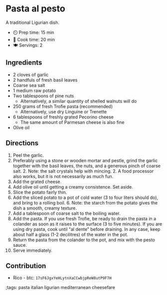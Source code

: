 # Pasta al pesto

A traditional Ligurian dish.

- ⏲️ Prep time: 15 min
- 🍳 Cook time: 20 min
- 🍽️ Servings: 2

## Ingredients

- 2 cloves of garlic
- 2 handfuls of fresh basil leaves
- Coarse sea salt
- 1 medium raw potato
- Two tablespoons of pine nuts
  - Alternatively, a similar quantity of shelled walnuts will do
- 250 grams of fresh Trofie pasta (recommended)
  - Alternatively, use dry Linguine or Trenette
- 6 tablespoons of freshly grated Pecorino cheese
  - The same amount of Parmesan cheese is also fine
- Olive oil

## Directions

1. Peel the garlic.
2. Preferably using a stone or wooden mortar and pestle, grind the garlic
   together with the basil leaves, the nuts, and a generous pinch of coarse salt.
   2. Note: the salt crystals help with mincing.
   2. A food processor also works, but it is not necessarily as much fun.
3. Add the grated cheese.
4. Add olive oil until getting a creamy consistence. Set aside.
5. Slice the potato fairly thin.
6. Add the sliced potato to a pot of cold water (3 to four liters should do),
   and bring to a rolling boil.
   6. Note: the starch from the potato gives the dish a smooth, creamy texture.
7. Add a tablespoon of coarse salt to the boiling water.
8. Add the pasta. If you use fresh Trofie, be ready to drain the pasta in a
   colander as soon as it raises to the surface (3 to five minutes). If you are
   using dry pasta, cook until "al dente" before draining.
   In any case, keep about half a glass (1-2 decilitres) of the water in the
   pot.
9. Return the pasta from the colander to the pot, and mix with the pesto
   sauce.
11. Serve immediately.

## Contribution

- Rico -        btc: `17sF6JgxYeHLytnXaCCwbjpReW8utP9F7H`

;tags: pasta italian ligurian mediterranean cheesefare
